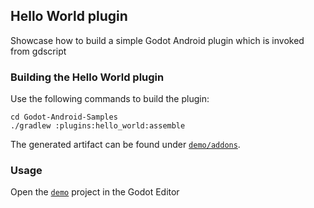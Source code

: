 ## Hello World plugin

Showcase how to build a simple Godot Android plugin which is invoked from gdscript

### Building the Hello World plugin

Use the following commands to build the plugin:

```
cd Godot-Android-Samples
./gradlew :plugins:hello_world:assemble
```

The generated artifact can be found under [`demo/addons`](demo/addons).

### Usage

Open the [`demo`](demo) project in the Godot Editor
